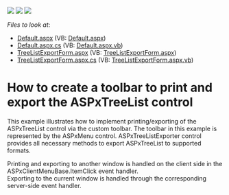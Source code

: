 <!-- default badges list -->
![](https://img.shields.io/endpoint?url=https://codecentral.devexpress.com/api/v1/VersionRange/128548497/12.2.11%2B)
[![](https://img.shields.io/badge/Open_in_DevExpress_Support_Center-FF7200?style=flat-square&logo=DevExpress&logoColor=white)](https://supportcenter.devexpress.com/ticket/details/E958)
[![](https://img.shields.io/badge/📖_How_to_use_DevExpress_Examples-e9f6fc?style=flat-square)](https://docs.devexpress.com/GeneralInformation/403183)
<!-- default badges end -->
<!-- default file list -->
*Files to look at*:

* [Default.aspx](./CS/WebSite/Default.aspx) (VB: [Default.aspx](./VB/WebSite/Default.aspx))
* [Default.aspx.cs](./CS/WebSite/Default.aspx.cs) (VB: [Default.aspx.vb](./VB/WebSite/Default.aspx.vb))
* [TreeListExportForm.aspx](./CS/WebSite/TreeListExportForm.aspx) (VB: [TreeListExportForm.aspx](./VB/WebSite/TreeListExportForm.aspx))
* [TreeListExportForm.aspx.cs](./CS/WebSite/TreeListExportForm.aspx.cs) (VB: [TreeListExportForm.aspx.vb](./VB/WebSite/TreeListExportForm.aspx.vb))
<!-- default file list end -->
# How to create a toolbar to print and export the ASPxTreeList control


<p>This example illustrates how to implement printing/exporting of the ASPxTreeList control via the custom toolbar. The toolbar in this example is represented by the ASPxMenu control. ASPxTreeListExporter control provides all necessary methods to export ASPxTreeList to supported formats.</p><p>Printing and exporting to another window is handled on the client side in the ASPxClientMenuBase.ItemClick event handler.<br />
Exporting to the current window is handled through the corresponding server-side event handler.</p>

<br/>


